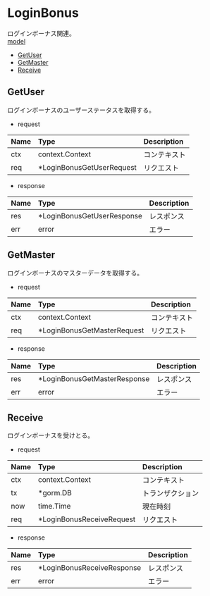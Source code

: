 # LoginBonus
ログインボーナス関連。  
[model](https://github.com/game-core/gc-server/tree/main/pkg/domain/model/loginBonus)

- [GetUser](https://github.com/game-core/gc-server/blob/main/docs/md/function/service/loginBonus.md#GetUser)
- [GetMaster](https://github.com/game-core/gc-server/blob/main/docs/md/function/service/loginBonus.md#GetMaster)
- [Receive](https://github.com/game-core/gc-server/blob/main/docs/md/function/service/loginBonus.md#Receive)

## GetUser
ログインボーナスのユーザーステータスを取得する。
- request

| Name | Type | Description |
| :--- | :--- | :--- |
| ctx | context.Context | コンテキスト |
| req | *LoginBonusGetUserRequest | リクエスト |

- response

| Name | Type | Description |
| :--- | :--- | :--- |
| res | *LoginBonusGetUserResponse | レスポンス |
| err | error | エラー |

## GetMaster
ログインボーナスのマスターデータを取得する。
- request

| Name | Type | Description |
| :--- | :--- | :--- |
| ctx | context.Context | コンテキスト |
| req | *LoginBonusGetMasterRequest | リクエスト |

- response

| Name | Type | Description |
| :--- | :--- | :--- |
| res | *LoginBonusGetMasterResponse | レスポンス |
| err | error | エラー |

## Receive
ログインボーナスを受けとる。
- request

| Name | Type | Description |
| :--- | :--- | :--- |
| ctx | context.Context | コンテキスト |
| tx | *gorm.DB | トランザクション |
| now | time.Time | 現在時刻 |
| req | *LoginBonusReceiveRequest | リクエスト |

- response

| Name | Type | Description |
| :--- | :--- | :--- |
| res | *LoginBonusReceiveResponse | レスポンス |
| err | error | エラー |
